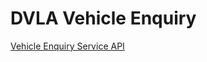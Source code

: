 # DVLA Vehicle Enquiry

[Vehicle Enquiry Service API](https://developer-portal.driver-vehicle-licensing.api.gov.uk/apis/vehicle-enquiry-service/vehicle-enquiry-service-description.html)